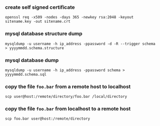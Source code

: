 ### create self signed certificate
`openssl req -x509 -nodes -days 365 -newkey rsa:2048 -keyout sitename.key -out sitename.crt`  

### mysql database structure dump
`mysqldump -u username -h ip_address -ppassword -d -R --trigger schema > yyyymmdd.schema.structure`  

### mysql database dump
`mysqldump -u username -h ip_address -ppassword schema > yyyymmdd.schema.sql`  

### copy the file `foo.bar` from a remote host to localhost
`scp user@host:/remote/directory/foo.bar /local/directory`

### copy the file `foo.bar` from localhost to a remote host
`scp foo.bar user@host:/remote/directory`
